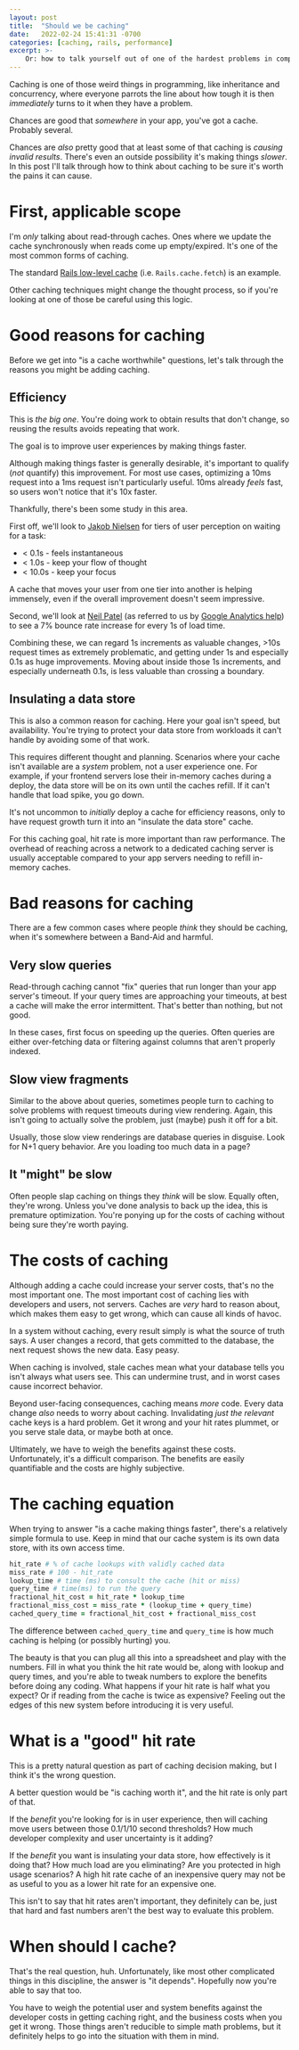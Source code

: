 ```yaml
---
layout: post
title:  "Should we be caching"
date:   2022-02-24 15:41:31 -0700
categories: [caching, rails, performance]
excerpt: >-
    Or: how to talk yourself out of one of the hardest problems in computers
---
```


Caching is one of those weird things in programming, like inheritance and concurrency, where everyone parrots the line about how tough it is then *immediately* turns to it when they have a problem.

Chances are good that *somewhere* in your app, you've got a cache. Probably several.

Chances are *also* pretty good that at least some of that caching is *causing invalid results*. There's even an outside possibility it's making things *slower*. In this post I'll talk through how to think about caching to be sure it's worth the pains it can cause.

# First, applicable scope
I'm *only* talking about read-through caches. Ones where we update the cache synchronously when reads come up empty/expired. It's one of the most common forms of caching.

The standard [Rails low-level cache](https://guides.rubyonrails.org/caching_with_rails.html#low-level-caching) (i.e. `Rails.cache.fetch`) is an example.

Other caching techniques might change the thought process, so if you're looking at one of those be careful using this logic.

# Good reasons for caching
Before we get into "is a cache worthwhile" questions, let's talk through the reasons you might be adding caching.

## Efficiency
This is *the big one*. You're doing work to obtain results that don't change, so reusing the results avoids repeating that work.

The goal is to improve user experiences by making things faster.

Although making things faster is generally desirable, it's important to qualify (*not* quantify) this improvement. For most use cases, optimizing a 10ms request into a 1ms request isn't particularly useful. 10ms already *feels* fast, so users won't notice that it's 10x faster.

Thankfully, there's been some study in this area.

First off, we'll look to [Jakob Nielsen](https://www.nngroup.com/articles/response-times-3-important-limits/) for tiers of user perception on waiting for a task:

* < 0.1s - feels instantaneous
* < 1.0s - keep your flow of thought
* < 10.0s - keep your focus

A cache that moves your user from one tier into another is helping immensely, even if the overall improvement doesn't seem impressive.

Second, we'll look at [Neil Patel](https://neilpatel.com/blog/loading-time/) (as referred to us by [Google Analytics help](https://support.google.com/analytics/answer/4589209?hl=en)) to see a 7% bounce rate increase for every 1s of load time.

Combining these, we can regard 1s increments as valuable changes, >10s request times as extremely problematic, and getting under 1s and especially 0.1s as huge improvements. Moving about inside those 1s increments, and especially underneath 0.1s, is less valuable than crossing a boundary.

## Insulating a data store
This is also a common reason for caching. Here your goal isn't speed, but availability. You're trying to protect your data store from workloads it can't handle by avoiding some of that work.

This requires different thought and planning. Scenarios where your cache isn't available are a *system* problem, not a user experience one. For example, if your frontend servers lose their in-memory caches during a deploy, the data store will be on its own until the caches refill. If it can't handle that load spike, you go down.

It's not uncommon to *initially* deploy a cache for efficiency reasons, only to have request growth turn it into an "insulate the data store" cache.

For this caching goal, hit rate is more important than raw performance. The overhead of reaching across a network to a dedicated caching server is usually acceptable compared to your app servers needing to refill in-memory caches.

# Bad reasons for caching
There are a few common cases where people *think* they should be caching, when it's somewhere between a Band-Aid and harmful.

## Very slow queries
Read-through caching cannot "fix" queries that run longer than your app server's timeout. If your query times are approaching your timeouts, at best a cache will make the error intermittent. That's better than nothing, but not good.

In these cases, first focus on speeding up the queries. Often queries are either over-fetching data or filtering against columns that aren't properly indexed.

## Slow view fragments
Similar to the above about queries, sometimes people turn to caching to solve problems with request timeouts during view rendering. Again, this isn't going to actually solve the problem, just (maybe) push it off for a bit.

Usually, those slow view renderings are database queries in disguise. Look for N+1 query behavior. Are you loading too much data in a page?

## It "might" be slow
Often people slap caching on things they *think* will be slow. Equally often, they're wrong. Unless you've done analysis to back up the idea, this is premature optimization. You're ponying up for the costs of caching without being sure they're worth paying.

# The costs of caching
Although adding a cache could increase your server costs, that's no the most important one. The most important cost of caching lies with developers and users, not servers. Caches are *very* hard to reason about, which makes them easy to get wrong, which can cause all kinds of havoc.

In a system without caching, every result simply is what the source of truth says. A user changes a record, that gets committed to the database, the next request shows the new data. Easy peasy.

When caching is involved, stale caches mean what your database tells you isn't always what users see. This can undermine trust, and in worst cases cause incorrect behavior.

Beyond user-facing consequences, caching means *more* code. Every data change *also* needs to worry about caching. Invalidating *just the relevant* cache keys is a hard problem. Get it wrong and your hit rates plummet, or you serve stale data, or maybe both at once.

Ultimately, we have to weigh the benefits against these costs. Unfortunately, it's a difficult comparison. The benefits are easily quantifiable and the costs are highly subjective.

# The caching equation
When trying to answer "is a cache making things faster", there's a relatively simple formula to use. Keep in mind that our cache system is its own data store, with its own access time.

```ruby
hit_rate # % of cache lookups with validly cached data
miss_rate # 100 - hit_rate
lookup_time # time (ms) to consult the cache (hit or miss)
query_time # time(ms) to run the query
fractional_hit_cost = hit_rate * lookup_time
fractional_miss_cost = miss_rate * (lookup_time + query_time)
cached_query_time = fractional_hit_cost + fractional_miss_cost
```

The difference between `cached_query_time` and `query_time` is how much caching is helping (or possibly hurting) you.

The beauty is that you can plug all this into a spreadsheet and play with the numbers. Fill in what you think the hit rate would be, along with lookup and query times, and you're able to tweak numbers to explore the benefits before doing any coding. What happens if your hit rate is half what you expect? Or if reading from the cache is twice as expensive? Feeling out the edges of this new system before introducing it is very useful.

# What is a "good" hit rate
This is a pretty natural question as part of caching decision making, but I think it's the wrong question.

A better question would be "is caching worth it", and the hit rate is only part of that.

If the *benefit* you're looking for is in user experience, then will caching move users between those 0.1/1/10 second thresholds? How much developer complexity and user uncertainty is it adding?

If the *benefit* you want is insulating your data store, how effectively is it doing that? How much load are you eliminating? Are you protected in high usage scenarios? A high hit rate cache of an inexpensive query may not be as useful to you as a lower hit rate for an expensive one.

This isn't to say that hit rates aren't important, they definitely can be, just that hard and fast numbers aren't the best way to evaluate this problem.

# When should I cache?
That's the real question, huh. Unfortunately, like most other complicated things in this discipline, the answer is "it depends". Hopefully now you're able to say that too.

You have to weigh the potential user and system benefits against the developer costs in getting caching right, and the business costs when you get it wrong. Those things aren't reducible to simple math problems, but it definitely helps to go into the situation with them in mind.
